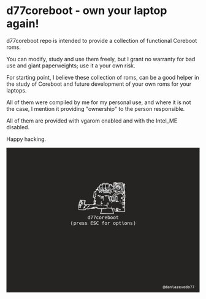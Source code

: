 # d77coreboot - own your laptop again!

d77coreboot repo is intended to provide a collection of functional Coreboot roms.

You can modify, study and use them freely, but I grant no warranty for bad use and giant paperweights; use it a your own risk.

For starting point, I believe these collection of roms, can be a good helper in the study of Coreboot and future development of your own roms for your laptops.

All of them were compiled by me for my personal use, and where it is not the case, I mention it providing "ownership" to the person responsible.

All of them are provided with vgarom enabled and with the Intel_ME disabled.

Happy hacking.

![bootsplash](bootsplash6.jpg?raw=true)
